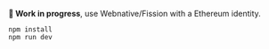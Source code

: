 __🚜 Work in progress__, use Webnative/Fission with a Ethereum identity.

```shell
npm install
npm run dev
```